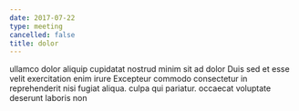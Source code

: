 ```yaml
---
date: 2017-07-22
type: meeting
cancelled: false
title: dolor
---
```

ullamco dolor aliquip cupidatat nostrud minim sit ad dolor Duis sed et esse velit exercitation enim irure Excepteur commodo consectetur in reprehenderit nisi fugiat aliqua. culpa qui pariatur. occaecat voluptate deserunt laboris non